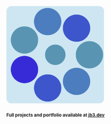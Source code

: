 <a href="https://github.com/jb3/fractal"><img width="256px" src="fractal-20251031-104604.png"/></a>

<sub>**Full projects and portfolio available at [jb3.dev](https://jb3.dev/)**</sub>
